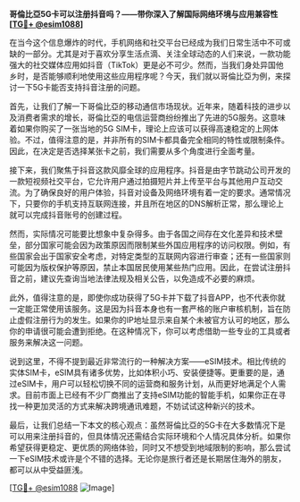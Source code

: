 **哥倫比亞5G卡可以注册抖音吗？——带你深入了解国际网络环境与应用兼容性[[TG💪+ @esim1088](https://t.me/s/esim1088)]**

在当今这个信息爆炸的时代，手机网络和社交平台已经成为我们日常生活中不可或缺的一部分。尤其是对于喜欢分享生活点滴、关注全球动态的人们来说，一款功能强大的社交媒体应用如抖音（TikTok）更是必不可少。然而，当我们身处异国他乡时，是否能够顺利地使用这些应用程序呢？今天，我们就以哥倫比亞为例，来探讨一下5G卡能否支持抖音注册的问题。

首先，让我们了解一下哥倫比亞的移动通信市场现状。近年来，随着科技的进步以及消费者需求的增长，哥倫比亞的电信运营商纷纷推出了先进的5G服务。这意味着如果你购买了一张当地的5G SIM卡，理论上应该可以获得高速稳定的上网体验。不过，值得注意的是，并非所有的SIM卡都具备完全相同的特性或限制条件。因此，在决定是否选择某张卡之前，我们需要从多个角度进行全面考量。

接下来，我们聚焦于抖音这款风靡全球的应用程序。抖音是由字节跳动公司开发的一款短视频社交平台，它允许用户通过拍摄短片并上传至平台与其他用户互动交流。为了确保良好的用户体验，抖音对设备及网络环境有着一定的要求。通常情况下，只要你的手机支持互联网连接，并且所在地区的DNS解析正常，那么理论上就可以完成抖音账号的创建过程。

然而，实际情况可能要比想象中复杂得多。由于各国之间存在文化差异和技术壁垒，部分国家可能会因为政策原因而限制某些外国应用程序的访问权限。例如，有些国家会出于国家安全考虑，对特定类型的互联网内容进行审查；还有一些国家则可能因为版权保护等原因，禁止本国居民使用某些热门应用。因此，在尝试注册抖音之前，建议先查询当地法律法规及相关公告，以免造成不必要的麻烦。

此外，值得注意的是，即使你成功获得了5G卡并下载了抖音APP，也不代表你就一定能正常使用该服务。这是因为抖音本身也有一套严格的账户审核机制，旨在防止虚假注册行为的发生。如果你的IP地址显示来自某个未被官方认可的地区，那么你的申请很可能会遭到拒绝。在这种情况下，你可以考虑借助一些专业的工具或者服务来解决这一问题。

说到这里，不得不提到最近非常流行的一种解决方案——eSIM技术。相比传统的实体SIM卡，eSIM具有诸多优势，比如体积小巧、安装便捷等。更重要的是，通过eSIM卡，用户可以轻松切换不同的运营商和服务计划，从而更好地满足个人需求。目前市面上已经有不少厂商推出了支持eSIM功能的智能手机，如果你正在寻找一种更加灵活的方式来解决跨境通讯难题，不妨试试这种新兴的技术。

最后，让我们总结一下本文的核心观点：虽然哥倫比亞的5G卡在大多数情况下是可以用来注册抖音的，但具体情况还需结合实际环境和个人情况具体分析。如果你希望获得更稳定、更优质的网络体验，同时又不想受到地域限制的影响，那么尝试一下eSIM技术或许是个不错的选择。无论你是旅行者还是长期居住海外的朋友，都可以从中受益匪浅。

[[TG💪+ @esim1088](https://t.me/s/esim1088) ![Image](https://i.postimg.cc/4NQfJmqS/Snipaste-2025-05-13-00-14-12.png)]